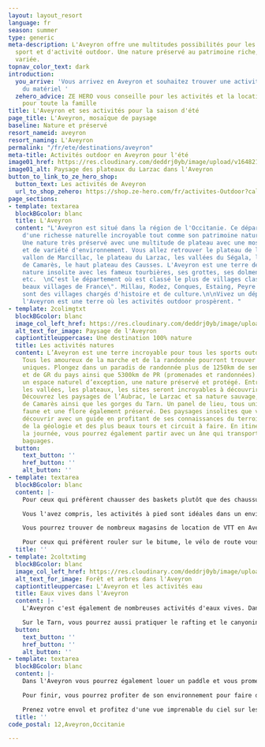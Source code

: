 ```yaml
---
layout: layout_resort
language: fr
season: summer
type: generic
meta-description: L'Aveyron offre une multitudes possibilités pour les amateurs de
  sport et d'activité outdoor. Une nature préservé au patrimoine riche, naturel et
  variée.
topnav_color_text: dark
introduction:
  you_arrive: 'Vous arrivez en Aveyron et souhaitez trouver une activité ou louer
    du matériel '
  zehero_advice: ZE HERO vous conseille pour les activités et la location des équipements
    pour toute la famille
title: L'Aveyron et ses activités pour la saison d'été
page_title: L'Aveyron, mosaïque de paysage
baseline: Nature et préservé
resort_nameid: aveyron
resort_naming: L'Aveyron
permalink: "/fr/ete/destinations/aveyron"
meta-title: Activités outdoor en Aveyron pour l'été
image01_href: https://res.cloudinary.com/deddrj0yb/image/upload/v1648216441/website/resorts/Aveyron/sebastien-le-derout-aj-On_6TwoI-unsplash.jpg
image01_alt: Paysage des plateaux du Larzac dans l'Aveyron
button_to_link_to_ze_hero_shop:
  button_text: Les activités de Aveyron
  url_to_shop_zehero: https://shop.ze-hero.com/fr/activites-Outdoor?calessonstype=all&catypegenderlistsummer=all&calessonsactivitytype=Surf&start-date=
page_sections:
- template: textarea
  blockBGcolor: blanc
  title: L'Aveyron
  content: "L'Aveyron est situé dans la région de l'Occitanie. Ce département est
    d'une richesse naturelle incroyable tout comme son patrimoine naturel et culturel.
    Une nature très préservé avec une multitude de plateau avec une mosaïque de couleurs
    et de variété d'environnement. Vous allez retrouver le plateau de l'Aubrac, le
    vallon de Marcillac, le plateau du Larzac, les vallées du Ségala, les terres rouges
    de Camarès, le haut plateau des Causses. L'Aveyron est une terre de trésor, d'une
    nature insolite avec les fameux tourbières, ses grottes, ses dolmens et menhirs,
    etc.  \nC'est le département où est classé le plus de villages classés \"Plus
    beaux villages de France\". Millau, Rodez, Conques, Estaing, Peyre et bien d'autres
    sont des villages chargés d'histoire et de culture.\n\nVivez un dépaysement total,
    l'Aveyron est une terre où les activités outdoor prospèrent. "
- template: 2colimgtxt
  blockBGcolor: blanc
  image_col_left_href: https://res.cloudinary.com/deddrj0yb/image/upload/v1648216440/website/resorts/Aveyron/philippe-bout-8SBVEQFmrOU-unsplash.jpg
  alt_text_for_image: Paysage de l'Aveyron
  captiontitleuppercase: Une destination 100% nature
  title: Les activités natures
  content: L’Aveyron est une terre incroyable pour tous les sports outdoor et nature.
    Tous les amoureux de la marche et de la randonnée pourront trouver des itinéraires
    uniques. Plongez dans un paradis de randonnée plus de 1250km de sentiers de GR
    et de GR du pays ainsi que 5300km de PR (promenades et randonnées). Vous découvrez
    un espace naturel d’exception, une nature préservé et protégé. Entre les gorges,
    les vallées, les plateaux, les sites seront incroyables à découvrir via la randonnée.
    Découvrez les paysages de l’Aubrac, le Larzac et sa nature sauvage, le Rougier
    de Camarès ainsi que les gorges du Tarn. Un panel de lieu, tous uniques pour une
    faune et une flore également préservé. Des paysages insolites que vous pourrez
    découvrir avec un guide en profitant de ses connaissances du terroir, de la nature,
    de la géologie et des plus beaux tours et circuit à faire. En itinérance ou à
    la journée, vous pourrez également partir avec un âne qui transportera tous vos
    baguages.
  button:
    text_button: ''
    href_button: ''
    alt_button: ''
- template: textarea
  blockBGcolor: blanc
  content: |-
    Pour ceux qui préfèrent chausser des baskets plutôt que des chaussures de randonnée, l'Aveyron est également une terre pour le trail. Le trail dans l'Aveyron, c'est le terrain de jeu parfait pour découvrir les sites naturels, pour s'amuser. Vous découvrirez des centaines de kilomètres de sentiers balisés dédiées à la pratique du trail. Vous trouverez de nombreux lieux et spots spécialement dédié au trail. Vous découvrirez les paysages, les villages à travers des parcours balisés. L'Aveyron et le trail c'est aussi des évènements mondialement connus tel que le Festival des Templiers. Encadré par un professionnel, vous pourrez reconnaître les parcours des différents trails sur des stages et des itinérances de plusieurs jours.

    Vous l'avez compris, les activités à pied sont idéales dans un environnement pareil. Mais vous pourrez également le découvrir à VTT, avec plus de sensation et des descentes techniques et sensationnelles. Vous pourrez rouler et découvrir autant de kilomètres de sentiers qu'à pied. Partez découvrir le park Duverbike. Un bike park unique en France de 8 000 m2 pour tous les niveaux de VTT. Le VTT Electrique ou VAE sera également une activité parfaite en Aveyron pour rouler en famille.

    Vous pourrez trouver de nombreux magasins de location de VTT en Aveyron mais également de nombreux organismes qui proposent l'encadrement du VTT.

    Pour ceux qui préfèrent rouler sur le bitume, le vélo de route vous permettra de sillonner le département. Un choix immense d'itinéraire s'offre à vous afin de découvrir les petites routes des gorges, des lacs, des cols. Partez accompagner d'un professionnel qui vous fait découvrir à la journée ou sur plusieurs routes l'Aveyron.
  title: ''
- template: 2coltxtimg
  blockBGcolor: blanc
  image_col_left_href: https://res.cloudinary.com/deddrj0yb/image/upload/v1648216481/website/resorts/Aveyron/jonny-gios-50S5TfPsuDE-unsplash.jpg
  alt_text_for_image: Forêt et arbres dans l'Aveyron
  captiontitleuppercase: L'Aveyron et les activités eau
  title: Eaux vives dans l'Aveyron
  content: |-
    L'Aveyron c'est également de nombreuses activités d'eaux vives. Dans les gorges du Tarn ainsi que de la Dourbie et de la Truyère. Les gorges du Tarn sont très réputées dans toutes les activités outdoor. Laissez-vous tenter au canyoning avec des canyons très réputés tel que le canyon de Bramabiau, de la Haute Dourbie et de la Dourbie. Que ce soit pour découvrir l'activité, pour de la randonnée aquatique ou plutôt du canyoning engagé et sportif, vous trouverez votre bonheur.

    Sur le Tarn, vous pourrez aussi pratiquer le rafting et le canyoning et l’hydrospeed avec de nombreuses compagnies qui proposeront leurs services. Glissez et pagayez sur le Tarn qui traverse le parc national des Cévennes, un territoire classé au patrimoine de l’UNESCO. Que ce soit en rafting, en hydrospeed ou en kayak, vous découvrir une nature incroyable et d’exception dans un cadre magnifique. Que ce soit pour de la randonnée de quelques heures, pour des sensations fortes, de la découverte ou des moments plus sportifs, l’Aveyron est idéale pour les activités d’eaux vives.
  button:
    text_button: ''
    href_button: ''
    alt_button: ''
- template: textarea
  blockBGcolor: blanc
  content: |-
    Dans l'Aveyron vous pourrez également louer un paddle et vous promener sur ses rivières et ses quelques lacs tel que le lac de la Cisba, de Sarrans, de St Gervais et le lac de Pareloup.

    Pour finir, vous pourrez profiter de son environnement pour faire de l'escalade. Il existe de nombreux spots pour grimper. Dans les gorges du Tarn, de la Dourbie et de la Jonte vous trouverez de nombreuses voies. Situé prêt de Millau, vous profiterez des multiples activités que cette ville offre. Grimper également en Aubrac et à Najac.

    Prenez votre envol et profitez d'une vue imprenable du ciel sur les plateaux en parapente. Vous retrouverez de nombreux lieux dans tout l'Aveyron pour voler et vivre un moment unique en volant au-dessus des gorges du Tarn, de cette nature sauvage.
  title: ''
code_postal: 12,Aveyron,Occitanie

---
```


